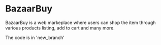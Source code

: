 # BazaarBuy

BazaarBuy is a web markeplace where users can shop the item through various products listing, add to cart and many more.

The code is in 'new_branch'
